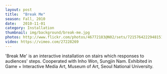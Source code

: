 ```yaml
---
layout: post
title:  "Break Me"
season: Fall, 2010
date:   2010-11-01
category: Installation
thumbnail: img/background/break-me.jpg
photos: http://www.flickr.com/photos/46772183@N02/sets/72157642229481514/
video: https://vimeo.com/27228269
---
```


'Break Me' is an interactive installation on stairs which responses to audiences' steps. Cooperated with Inho Won, Sungjin Nam. Exhibited in Game + Interactive Media Art, Museum of Art, Seoul National University. 